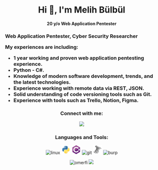 <h1 align="center">Hi 👋, I'm Melih Bülbül</h1>
<h4 align="center" >20 y/o Web Application Pentester </h2>

<h3 >Web Application Pentester, Cyber Security Researcher

My experiences are including:
- 1 year working and proven web application pentesting experience.
- Python - C#.
- Knowledge of modern software development, trends, and the latest technologies.
- Experience working with remote data via REST, JSON.
- Solid understanding of code versioning tools such as Git.
- Experience with tools such as Trello, Notion, Figma. </h3>

<h3 align="center">Connect with me:</h2>
<p align="center">
  <a href="https://linkedin.com/in/mlhblbl"><img src="https://img.shields.io/badge/linkedin-0077B5.svg?style=for-the-badge&logo=linkedin&logoColor=white"/></a>
</p>

<h3 align="center">Languages and Tools:</h2>
<p align="center">
  
<img src="https://www.vectorlogo.zone/logos/linux/linux-icon.svg" alt="linux" width="30" height="30"/>
<img src="https://raw.githubusercontent.com/devicons/devicon/master/icons/python/python-original.svg" alt="python" width="30" height="30"/>
<img src="https://raw.githubusercontent.com/devicons/devicon/master/icons/csharp/csharp-original.svg" alt="csharp" width="30" height="30"/> 
<img src="https://www.vectorlogo.zone/logos/git-scm/git-scm-icon.svg" alt="git" width="30" height="30"/>
<img src="https://raw.githubusercontent.com/devicons/devicon/master/icons/microsoftsqlserver/microsoftsqlserver-plain.svg" alt="mssql" width="30" height="30"/>
<img src="https://portswigger.net/content/images/logos/favicon.ico" alt="burp" width="30" height="30"/>

</p>

<p align="center">
 
<img src="https://github-readme-stats.vercel.app/api/top-langs/?username=omerfi&layout=compact&hide=html&theme=radical" alt="omerfi"/>
<img height="170em" src="https://github-readme-stats.vercel.app/api?username=omerfi&include_all_commits=true&count_private=true&show_icons=true&theme=radical"/>


</p>
